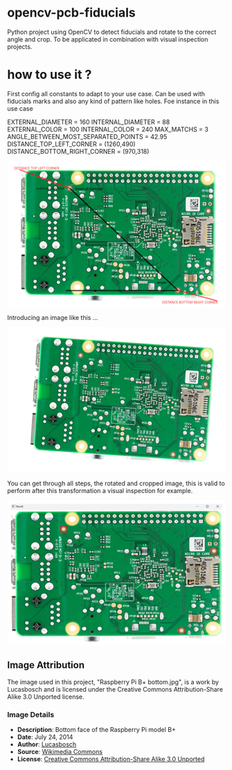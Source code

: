 # opencv-pcb-fiducials
Python project using OpenCV to detect fiducials and rotate to the correct angle and crop. To be applicated in combination with visual inspection projects.

# how to use it ?

First config all constants to adapt to your use case. Can be used with fiducials marks and also any kind of pattern like holes. Foe instance in this use case 

EXTERNAL_DIAMETER = 160 
INTERNAL_DIAMETER = 88
EXTERNAL_COLOR = 100
INTERNAL_COLOR = 240
MAX_MATCHS = 3
ANGLE_BETWEEN_MOST_SEPARATED_POINTS = 42.95
DISTANCE_TOP_LEFT_CORNER = (1260,490)
DISTANCE_BOTTOM_RIGHT_CORNER = (970,318)

![alt text](https://github.com/archocron/opencv-pcb-fiducials/blob/main/images/rpi_parameters.jpg?raw=true)

Introducing an image like this ...

![alt text](https://github.com/archocron/opencv-pcb-fiducials/blob/main/images/rpi_raw.jpg?raw=true)

You can get through all steps, the rotated and cropped image, this is valid to perform after this transformation a visual inspection for example.

![alt text](https://github.com/archocron/opencv-pcb-fiducials/blob/main/images/rpi_result.jpg?raw=true)

## Image Attribution

The image used in this project, "Raspberry Pi B+ bottom.jpg", is a work by Lucasbosch and is licensed under the Creative Commons Attribution-Share Alike 3.0 Unported license.

### Image Details
- **Description**: Bottom face of the Raspberry Pi model B+
- **Date**: July 24, 2014
- **Author**: [Lucasbosch](https://commons.wikimedia.org/wiki/User:Lucasbosch)
- **Source**: [Wikimedia Commons](https://commons.wikimedia.org/wiki/File:Raspberry_Pi_B%2B_bottom.jpg)
- **License**: [Creative Commons Attribution-Share Alike 3.0 Unported](https://creativecommons.org/licenses/by-sa/3.0/)
